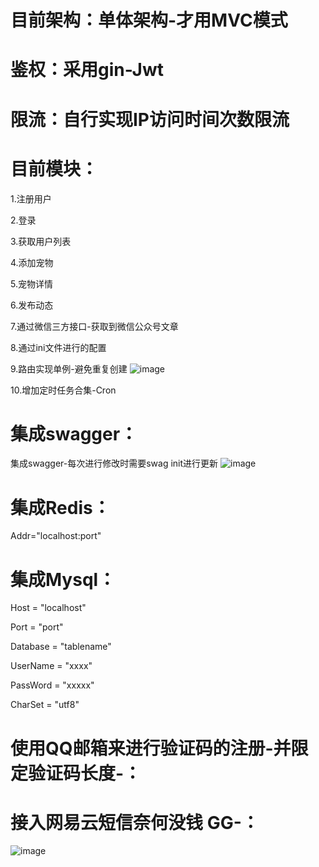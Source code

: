 # 目前架构：单体架构-才用MVC模式

# 鉴权：采用gin-Jwt

# 限流：自行实现IP访问时间次数限流

# 目前模块：
1.注册用户

2.登录

3.获取用户列表

4.添加宠物

5.宠物详情

6.发布动态

7.通过微信三方接口-获取到微信公众号文章

8.通过ini文件进行的配置

9.路由实现单例-避免重复创建
![image](https://user-images.githubusercontent.com/51956983/160052582-93d638cf-bb77-45fa-b049-e37851b66d2e.png)


10.增加定时任务合集-Cron

# 集成swagger：
集成swagger-每次进行修改时需要swag init进行更新
![image](https://user-images.githubusercontent.com/51956983/160049855-ff321e5f-c80f-4b14-b047-f47be770e2c3.png)


# 集成Redis：
Addr="localhost:port"

# 集成Mysql：
Host = "localhost"

Port = "port"

Database = "tablename"

UserName = "xxxx"

PassWord = "xxxxx"

CharSet = "utf8"

# 使用QQ邮箱来进行验证码的注册-并限定验证码长度-：

# 接入网易云短信奈何没钱 GG-：
![image](https://user-images.githubusercontent.com/51956983/160588573-0a0ab132-0e5c-4e99-b155-a3019640aac7.png)

